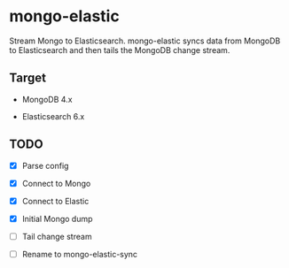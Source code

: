 # mongo-elastic

Stream Mongo to Elasticsearch. mongo-elastic syncs data from MongoDB to Elasticsearch and then tails the MongoDB change stream.

## Target

- MongoDB 4.x

- Elasticsearch 6.x

## TODO

- [x] Parse config

- [x] Connect to Mongo

- [x] Connect to Elastic

- [x] Initial Mongo dump

- [ ] Tail change stream

- [ ] Rename to mongo-elastic-sync
